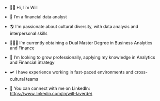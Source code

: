 - 👋🏼 Hi, I’m Will
- 🥸 I’m a financial data analyst
- 🌎 I'm passionate about cultural diversity, with data analysis and interpersonal skills 
- 👨🏻‍💻 I’m currently obtaining a Dual Master Degree in Business Analytics and Finance
- 💼 I’m looking to grow professionally, applying my knowledge in Analytics and Financial Strategy
- 🛩 I have experience working in fast-paced environments and cross-cultural teams



- 📲 You can connect with me on LinkedIn: https://www.linkedin.com/in/will-laverde/
